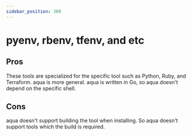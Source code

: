 ```yaml
---
sidebar_position: 300
---
```


# pyenv, rbenv, tfenv, and etc

## Pros

These tools are specialized for the specific tool such as Python, Ruby, and Terraform.
aqua is more general.
aqua is written in Go, so aqua doesn't depend on the specific shell.

## Cons

aqua doesn't support building the tool when installing. So aqua doesn't support tools which the build is required.
